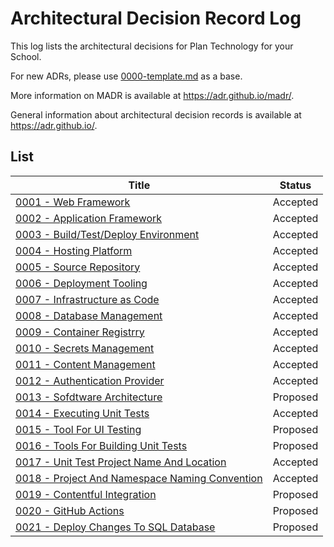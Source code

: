 # Architectural Decision Record Log

This log lists the architectural decisions for Plan Technology for your School.

For new ADRs, please use [0000-template.md](0000-template.md) as a base.

More information on MADR is available at <https://adr.github.io/madr/>.

General information about architectural decision records is available at <https://adr.github.io/>.

## List

| Title                                                                                               | Status   |
| --------------------------------------------------------------------------------------------------- | -------- |
| [0001 - Web Framework](./0001-web-framework.md)                                                     | Accepted |
| [0002 - Application Framework](./0002-application-framework.md)                                     | Accepted |
| [0003 - Build/Test/Deploy Environment](./0002-application-framework.md)                             | Accepted |
| [0004 - Hosting Platform](./0003-build-test-deploy-environment.md)                                  | Accepted |
| [0005 - Source Repository](./0004-hosting-platform.md)                                              | Accepted |
| [0006 - Deployment Tooling](./0005-source-repository.md)                                            | Accepted |
| [0007 - Infrastructure as Code](./0006-deployment-tooling.md)                                       | Accepted |
| [0008 - Database Management](./0007-infrastructure-as-code.md)                                      | Accepted |
| [0009 - Container Registrry](./0008-database-management-system.md)                                  | Accepted |
| [0010 - Secrets Management](./0010-secrets-management.md)                                           | Accepted |
| [0011 - Content Management](./0011-content-management.md)                                           | Accepted |
| [0012 - Authentication Provider](./0012-authentication-provider.md)                                 | Accepted |
| [0013 - Sofdtware Architecture](./0013-software-architecture.md)                                    | Proposed |
| [0014 - Executing Unit Tests](./0014-executing-unit-tests.md)                                       | Accepted |
| [0015 - Tool For UI Testing](./0015-tool-for-ui-testing.md)                                         | Proposed |
| [0016 - Tools For Building Unit Tests](./0016-tools-for-building-unit-tests.md)                     | Proposed |
| [0017 - Unit Test Project Name And Location](./0017-unit-test-project-name-and-location.md)         | Accepted |
| [0018 - Project And Namespace Naming Convention](./0018-project-and-namespace-naming-convention.md) | Accepted |
| [0019 - Contentful Integration](./0019-contentful-integration.md)                                   | Proposed |
| [0020 - GitHub Actions](./0020-github-actions.md)                                                   | Proposed |
| [0021 - Deploy Changes To SQL Database](./0021-deploy-database-schema-changes.md)                   | Proposed |

